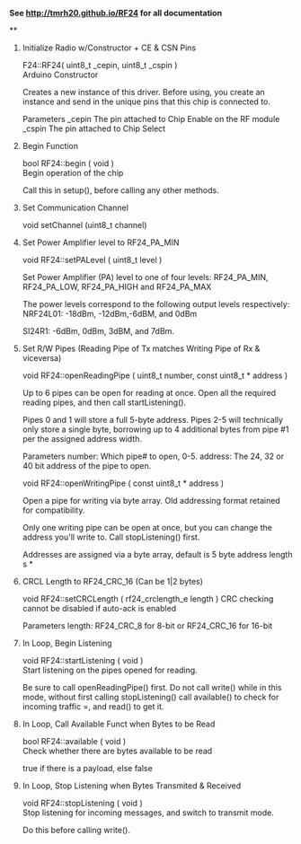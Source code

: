 
**See http://tmrh20.github.io/RF24 for all documentation**

**
1.	Initialize Radio w/Constructor + CE & CSN Pins
	
	F24::RF24(	uint8_t _cepin,
				uint8_t _cspin 
	)		
	Arduino Constructor

	Creates a new instance of this driver. Before using, you create an instance and send in the unique pins that this chip is connected to.

	Parameters
	_cepin	The pin attached to Chip Enable on the RF module
	_cspin	The pin attached to Chip Select

2.	Begin Function

	bool RF24::begin ( void )	
	Begin operation of the chip

	Call this in setup(), before calling any other methods.

3.	Set Communication Channel
	
	void setChannel (uint8_t channel)

4.	Set Power Amplifier level to RF24_PA_MIN

	void RF24::setPALevel ( uint8_t level )	

	Set Power Amplifier (PA) level to one of four levels: RF24_PA_MIN, RF24_PA_LOW, RF24_PA_HIGH and RF24_PA_MAX

	The power levels correspond to the following output levels respectively: NRF24L01: -18dBm, -12dBm,-6dBM, and 0dBm

	SI24R1: -6dBm, 0dBm, 3dBM, and 7dBm.

5.	Set R/W Pipes (Reading Pipe of Tx matches Writing Pipe of Rx & viceversa)
	
	void RF24::openReadingPipe ( uint8_t number,
	const uint8_t * address 
	)		

	Up to 6 pipes can be open for reading at once. Open all the required reading pipes, and then call startListening().

	Pipes 0 and 1 will store a full 5-byte address. Pipes 2-5 will technically only store a single byte, borrowing up to 4 additional bytes from pipe #1 per the assigned address width.

	Parameters
	number:	Which pipe# to open, 0-5.
	address:	The 24, 32 or 40 bit address of the pipe to open.

	void RF24::openWritingPipe ( const uint8_t * address )	

	Open a pipe for writing via byte array. Old addressing format retained for compatibility.

	Only one writing pipe can be open at once, but you can change the address you'll write to. Call stopListening() first.

	Addresses are assigned via a byte array, default is 5 byte address length s *

6.	CRCL Length to RF24_CRC_16 (Can be 1|2 bytes)

	void RF24::setCRCLength ( rf24_crclength_e length )	
	CRC checking cannot be disabled if auto-ack is enabled

	Parameters
	length:	RF24_CRC_8 for 8-bit or RF24_CRC_16 for 16-bit

7.	In Loop, Begin Listening

	void RF24::startListening ( void )	
	Start listening on the pipes opened for reading.

	Be sure to call openReadingPipe() first.
	Do not call write() while in this mode, without first calling stopListening()
	call available() to check for incoming traffic =, and read() to get it.

8.	In Loop, Call Available Funct when Bytes to be Read

	bool RF24::available ( void )	
	Check whether there are bytes available to be read

	true if there is a payload, else false

9.	In Loop, Stop Listening when Bytes Transmited & Received

	void RF24::stopListening ( void )	
	Stop listening for incoming messages, and switch to transmit mode.

	Do this before calling write().